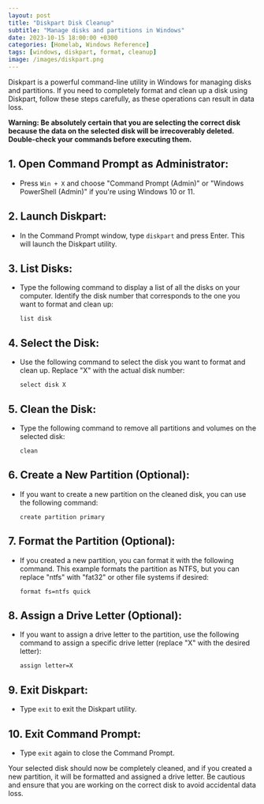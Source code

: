 ```yaml
---
layout: post
title: "Diskpart Disk Cleanup"
subtitle: "Manage disks and partitions in Windows"
date: 2023-10-15 18:00:00 +0300
categories: [Homelab, Windows Reference]
tags: [windows, diskpart, format, cleanup]
image: /images/diskpart.png
---
```



Diskpart is a powerful command-line utility in Windows for managing disks and partitions. If you need to completely format and clean up a disk using Diskpart, follow these steps carefully, as these operations can result in data loss.

**Warning: Be absolutely certain that you are selecting the correct disk because the data on the selected disk will be irrecoverably deleted. Double-check your commands before executing them.**

## 1. **Open Command Prompt as Administrator**:

   - Press `Win + X` and choose "Command Prompt (Admin)" or "Windows PowerShell (Admin)" if you're using Windows 10 or 11.

## 2. **Launch Diskpart**:

   - In the Command Prompt window, type `diskpart` and press Enter. This will launch the Diskpart utility.

## 3. **List Disks**:

   - Type the following command to display a list of all the disks on your computer. Identify the disk number that corresponds to the one you want to format and clean up:

     ```shell
     list disk
     ```

## 4. **Select the Disk**:

   - Use the following command to select the disk you want to format and clean up. Replace "X" with the actual disk number:

     ```shell
     select disk X
     ```

## 5. **Clean the Disk**:

   - Type the following command to remove all partitions and volumes on the selected disk:

     ```shell
     clean
     ```

## 6. **Create a New Partition (Optional)**:

   - If you want to create a new partition on the cleaned disk, you can use the following command:

     ```shell
     create partition primary
     ```

## 7. **Format the Partition (Optional)**:

   - If you created a new partition, you can format it with the following command. This example formats the partition as NTFS, but you can replace "ntfs" with "fat32" or other file systems if desired:

     ```shell
     format fs=ntfs quick
     ```

## 8. **Assign a Drive Letter (Optional)**:

   - If you want to assign a drive letter to the partition, use the following command to assign a specific drive letter (replace "X" with the desired letter):

     ```shell
     assign letter=X
     ```

## 9. **Exit Diskpart**:

   - Type `exit` to exit the Diskpart utility.

## 10. **Exit Command Prompt**:

   - Type `exit` again to close the Command Prompt.

Your selected disk should now be completely cleaned, and if you created a new partition, it will be formatted and assigned a drive letter. Be cautious and ensure that you are working on the correct disk to avoid accidental data loss.
